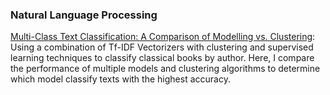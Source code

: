 ### Natural Language Processing
[Multi-Class Text Classification: A Comparison of Modelling vs. Clustering](https://github.com/ayan1995/DataDriven/blob/987c37729392529835f89ee6313a685366f37ca5/Multi-Class%20Text%20Classification/Multi-Class%20Text%20Classification.ipynb): Using a combination of Tf-IDF Vectorizers with clustering and supervised learning techniques to classify classical books by author. Here, I compare the performance of multiple models and clustering algorithms to determine which model classify texts with the highest accuracy.

